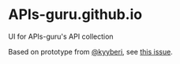 # APIs-guru.github.io
UI for APIs-guru's API collection

Based on prototype from [@kyyberi](https://github.com/kyyberi), see [this issue](https://github.com/APIs-guru/api-models/issues/31).
